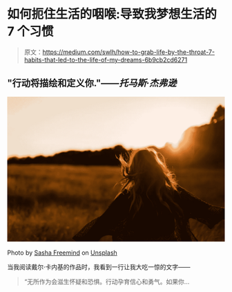 # 如何扼住生活的咽喉:导致我梦想生活的 7 个习惯

> 原文：<https://medium.com/swlh/how-to-grab-life-by-the-throat-7-habits-that-led-to-the-life-of-my-dreams-6b9cb2cd6271>

## "行动将描绘和定义你."——***托马斯·杰弗逊***

![](img/6479c8984f7b55d86257948673ac478f.png)

Photo by [Sasha Freemind](https://unsplash.com/photos/frq5Q6Ne9k4?utm_source=unsplash&utm_medium=referral&utm_content=creditCopyText) on [Unsplash](https://unsplash.com/search/photos/dreams?utm_source=unsplash&utm_medium=referral&utm_content=creditCopyText)

当我阅读戴尔·卡内基的作品时，我看到一行让我大吃一惊的文字——

> “无所作为会滋生怀疑和恐惧。行动孕育信心和勇气。如果你…
